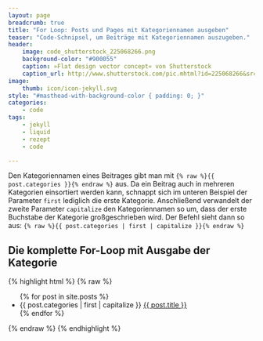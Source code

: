 ```yaml
---
layout: page
breadcrumb: true
title: "For Loop: Posts und Pages mit Kategoriennamen ausgeben"
teaser: "Code-Schnipsel, um Beiträge mit Kategoriennamen auszugeben."
header:
    image: code_shutterstock_225068266.png
    background-color: "#900055"
    caption: »Flat design vector concept« von Shutterstock
    caption_url: http://www.shutterstock.com/pic.mhtml?id=225068266&src=id
image:
    thumb: icon/icon-jekyll.svg
style: "#masthead-with-background-color { padding: 0; }"
categories:
    - code
tags:
    - jekyll
    - liquid
    - rezept
    - code

---
```


Den Kategoriennamen eines Beitrages gibt man mit `{% raw %}{{ post.categories }}{% endraw %}` aus. Da ein Beitrag auch in mehreren Kategorien einsortiert werden kann, schnappt sich im unteren Beispiel der Parameter `first` lediglich die erste Kategorie. Anschließend verwandelt der zweite Parameter `capitalize` den Kategoriennamen so um, dass der erste Buchstabe der Kategorie großgeschrieben wird. Der Befehl sieht dann so aus: `{% raw %}{{ post.categories | first | capitalize }}{% endraw %}`


## Die komplette For-Loop mit Ausgabe der Kategorie

{% highlight html %}
{% raw %}
<ul class="disc">
    {% for post in site.posts %}
    <li>
        <span class="category-name">{{ post.categories | first | capitalize }}</span>
        <a href="{{ site.url}}/{{ post.url }}">{{ post.title }}</a>
    </li>
    {% endfor %}
</ul>
{% endraw %}
{% endhighlight %}
